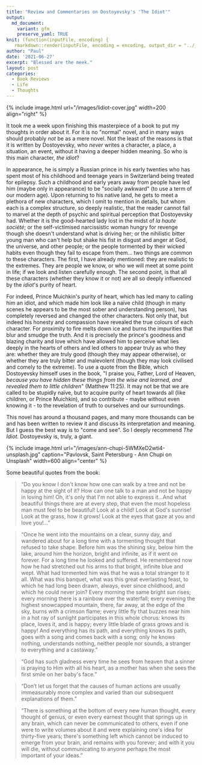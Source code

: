 ```yaml
---
title: "Review and Commentaries on Dostoyevsky's 'The Idiot'"
output:
  md_document:
    variant: gfm
    preserve_yaml: TRUE
knit: (function(inputFile, encoding) {
   rmarkdown::render(inputFile, encoding = encoding, output_dir = "../_posts") })
author: "Paul"
date: '2021-06-27'
excerpt: "Blessed are the meek."
layout: post
categories:
  - Book Reviews
  - Life
  - Thoughts
---
```


{% include image.html url="/images/lidiot-cover.jpg" width=200 align="right" %}

It took me a week upon finishing this masterpiece of a book to put my thoughts in order about it. For it is no "normal" novel, and in many ways should probably *not* be as a mere novel. Not the least of the reasons is that it is written by Dostoyevsky, who *never* writes a character, a place, a situation, an event, without it having a deeper hidden meaning. So who is this main character, *the idiot*? 

In appearance, he is simply a Russian prince in his early twenties who has spent most of his childhood and teenage years in Switzerland being treated for epilepsy. Such a childhood and early years away from people have led him (maybe only in appearance) to be "socially awkward" (to use a term of our modern age). Upon returning to his native land, he gets to meet a plethora of new characters, which I omit to mention in details, but whom each is a complex structure, so deeply realistic, that the reader cannot fail to marvel at the depth of psychic and spiritual perception that Dostoyevsky had. Whether it is the good-hearted lady lost in the midst of *la haute société*; or the self-victimised narcissistic woman hungry for revenge though she doesn't understand what is driving her; or the nihilistic bitter young man who can't help but shake his fist in disgust and anger at God, the universe, and other people; or the people tormented by their wicked habits even though they fail to escape from them... two things are common to these characters. The first, I have already mentioned: they are realistic to the extremes. They are people we know, or who we will meet at some point in life; if we look and listen carefully enough. The second point, is that all these characters (whether they know it or not) are all so deeply influenced by the *idiot*'s purity of heart. 

For indeed, Prince Muichkin's purity of heart, which has led many to calling him an idiot, and which made him look like a naïve child (though in many scenes he appears to be the most sober and understanding person), has completely reversed and changed the other characters. Not only that, but indeed his honesty and compassion have revealed the true colours of each character. For proximity to fire melts down ice and burns the impurities that blur and smudge the truth. And it is precisely the prince's goodness and blazing charity and love which have allowed him to perceive what lies deeply in the hearts of others and led others to appear truly as who they are: whether they are truly good (though they may appear otherwise), or whether they are truly bitter and malevolent (though they may look civilised and comely to the extreme). To use a quote from the Bible, which Dostoyevsky himself uses in the book, "I praise you, Father, Lord of Heaven, *because you have hidden these things from the wise and learned, and revealed them to little children*" (Matthew 11:25). It may not be that we are called to be stupidly naïve, but to acquire purity of heart towards all (like children, or Prince Muichkin), and so contribute - maybe without even knowing it - to the revelation of truth to ourselves and our surroundings. 


This novel has around a thousand pages, and many more thousands can be and has been written to review it and discuss its interpretation and meaning. But I guess the best way is to "come and see". So I deeply recommend *The Idiot*. Dostoyevsky is, truly, a giant. 

{% include image.html url="/images/ann-chupi-5WMXeD2wti4-unsplash.jpg" caption="Pavlovsk, Saint Petersburg - Ann Chupi on Unsplash" width=600 align="center" %}

Some beautiful quotes from the book:

> “Do you know I don't know how one can walk by a tree and not be happy at the sight of it? How can one talk to a man and not be happy in loving him! Oh, it's only that I'm not able to express it...And what beautiful things there are at every step, that even the most hopeless man must feel to be beautiful! Look at a child! Look at God's sunrise! Look at the grass, how it grows! Look at the eyes that gaze at you and love you!...”

> “Once he went into the mountains on a clear, sunny day, and wandered about for a long time with a tormenting thought that refused to take shape. Before him was the shining sky, below him the lake, around him the horizon, bright and infinite, as if it went on forever. For a long time he looked and suffered. He remembered now how he had stretched out his arms to that bright, infinite blue and wept. What had tormented him was that he was a total stranger to it all. What was this banquet, what was this great everlasting feast, to which he had long been drawn, always, ever since childhood, and which he could never join? Every morning the same bright sun rises; every morning there is a rainbow over the waterfall; every evening the highest snowcapped mountain, there, far away, at the edge of the sky, burns with a crimson flame; every little fly that buzzes near him in a hot ray of sunlight participates in this whole chorus: knows its place, loves it, and is happy; every little blade of grass grows and is happy! And everything has its path, and everything knows its path, goes with a song and comes back with a song; only he knows nothing, understands nothing, neither people nor sounds, a stranger to everything and a castaway.”

> “God has such gladness every time he sees from heaven that a sinner is praying to Him with all his heart, as a mother has when she sees the first smile on her baby's face.”

> “Don’t let us forget that the causes of human actions are usually immeasurably more complex and varied than our subsequent explanations of them.”

> “There is something at the bottom of every new human thought, every thought of genius, or even every earnest thought that springs up in any brain, which can never be communicated to others, even if one were to write volumes about it and were explaining one's idea for thirty-five years; there's something left which cannot be induced to emerge from your brain, and remains with you forever; and with it you will die, without communicating to anyone perhaps the most important of your ideas.”
